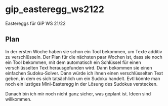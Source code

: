 # gip_easteregg_ws2122

Eastereggs für GiP WS 21/22

## Plan

In der ersten Woche haben sie schon ein Tool bekommen, um Texte additiv zu verschlüsseln. Der Plan für die nächsten paar Wochen ist, dass sie noch ein Tool bekommen, mit dem automatisch ein Schlüssel für einen verschlüsselten Text herausgefunden wird. Dann bekommen sie einen einfachen Sudoku-Solver. Dann würde ich ihnen einen verschlüsselten Text geben, in dem es sich tatsächlich um ein Sudoku handelt. Evtl könnte man noch ein lustiges Mini-Easteregg in der Lösung des Sudokus verstecken.

Danach bin ich mir noch nicht ganz sicher, was geplant ist. Ideen sind willkommen.
